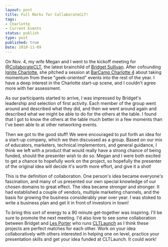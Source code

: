```yaml
---
layout: post
title: Full Marks for CollaborateCLT!
tags:
- Charlotte
- Current Events
status: publish
type: post
published: true
Date: 2010-11-09
---
```

On Nov. 4, my wife Megan and I went to the kickoff meeting for [@CollaborateCLT](http://twitter.com/CollaborateCLT), the latest brainchild of [Bridget  Sullivan](http://twitter.com/Sullybridgetb).  After cofounding [Ignite Charlotte](http://www.ignitecharlotte.org/), she pitched a session at [BarCamp Charlotte 4](http://barcampclt.org/) about taking momentum from these "geek-oriented" events into the rest of the year.  I have a deep interest in the Charlotte start-up scene, and I couldn't agree more with her assessment.

As our participants started to arrive, I was impressed by Bridget's leadership and selection of first activity.  Each member of the group went around and described what they did, and then we went around again and described what we might be able to do for the others at the table.  I found that I got to know the others at the table much better in a few moments than I've been able to at other networking events.

Then we got to the good stuff!  We were encouraged to put forth an idea for a start-up company, which we then discussed as a group.  Based on our mix of educators, marketers, technical implementors, and general guidance, I think we left with a product that would really have a strong chance of being funded, should the presenter wish to do so.  Megan and I were both excited to get a chance to hopefully work on the project, so hopefully the presenter of the original idea will decide it's worth more effort, and give it a shot!

This is the definition of collaboration.  One person's idea became everyone's fascination, and many of us presented our own special knowledge of our chosen domains to great effect.  The idea became stronger and stronger.  It had established a couple of vendors, multiple marketing channels, and the basis for growing the business considerably year over year.  I was stoked to write a business plan and get it in front of investors in town!

To bring this sort of energy to a 90 minute get-together was inspiring.  I'll be sure to promote the next meeting.  I'd also love to see some collaboration between Bridget and [Les Porter](http://twitter.com/LesPorter) who runs [CLTLaunch](http://cltlaunch.com) as I think these projects are perfect matches for each other.  Work on your idea collaboratively with others interested in helping one on level, practice your presentation skills and get your idea funded at CLTLaunch.  It could work!

